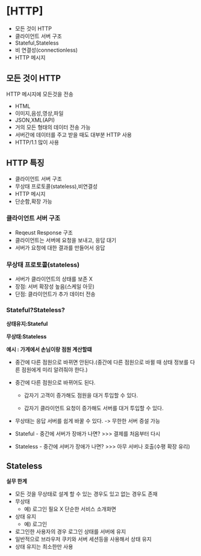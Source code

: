# [HTTP]
* 모든 것이 HTTP
* 클라이언트 서버 구조
* Stateful,Stateless
* 비 연결성(connectionless)
* HTTP 메시지


## 모든 것이 HTTP
HTTP 메시지에 모든것을 전송
* HTML
* 이미지,음성,영상,파일
* JSON,XML(API)
* 거의 모든 형태의 데이터 전송 가능
* 서버간에 데이터를 주고 받을 때도 대부분 HTTP 사용
* HTTP/1.1 많이 사용

## HTTP 특징
* 클라이언트 서버 구조
* 무상태 프로토콜(stateless),비연결성
* HTTP 메시지
* 단순함,확장 가능


### 클라이언트 서버 구조

* Reqeust Response 구조
* 클라이언트는 서버에 요청을 보내고, 응답 대기
* 서버가 요청에 대한 결과를 만들어서 응답

### 무상태 프로토콜(stateless)

* 서버가 클라이언트의 상태를 보존 X
* 장점: 서버 확장성 높음(스케일 아웃)
* 단점: 클라이언트가 추가 데이터 전송

### Stateful?Stateless?
**상태유지:Stateful**


**무상태:Stateless**


**예시 : 가게에서 손님이랑 점원 계산할떄**

* 중간에 다른 점원으로 바뀌면 안된다.(중간에 다른 점원으로 바뀔 때 상태 정보를 다른 점원에게 미리 알려줘야 한다.)
* 중간에 다른 점원으로 바뀌어도 된다.
  * 갑자기 고객이 증가해도 점원을 대거 투입할 수 있다.
    
  * 갑자기 클라이언트 요청이 증가해도 서버를 대거 투입할 수 있다.

* 무상태는 응답 서버를 쉽게 바꿀 수 있다. -> 무한한 서버 증설 가능
* Stateful - 중간에 서버가 장애가 나면? >>> 결제를 처음부터 다시
* Stateless - 중간에 서버가 장애가 나면? >>> 아무 서버나 호출(수평 확장 유리)

## Stateless

**실무 한계**

* 모든 것을 무상태로 설계 할 수 있는 경우도 있고 없는 경우도 존재
* 무상태
  * 예) 로그인 필요 X 단순한 서비스 소개화면
* 상태 유지
  * 예) 로그인
* 로그인한 사용자의 경우 로그인 상태를 서버에 유지
* 일반적으로 브라우저 쿠키와 서버 세션등을 사용해서 상태 유지
* 상태 유지는 최소한만 사용



  




  

